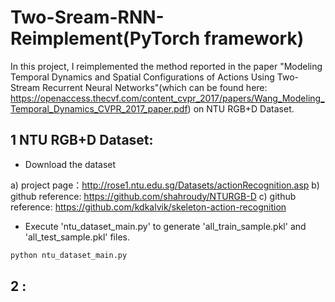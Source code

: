 # Two-Sream-RNN-Reimplement(PyTorch framework)
In this project, I reimplemented the method reported in the paper "Modeling Temporal Dynamics and Spatial Configurations of Actions Using Two-Stream Recurrent Neural Networks"(which can be found here: https://openaccess.thecvf.com/content_cvpr_2017/papers/Wang_Modeling_Temporal_Dynamics_CVPR_2017_paper.pdf) on NTU RGB+D Dataset.
## 1 NTU RGB+D Dataset: 
- Download the dataset

a) project page：http://rose1.ntu.edu.sg/Datasets/actionRecognition.asp
b) github reference: https://github.com/shahroudy/NTURGB-D
c) github reference: https://github.com/kdkalvik/skeleton-action-recognition  
- Execute 'ntu_dataset_main.py' to generate 'all_train_sample.pkl' and 'all_test_sample.pkl' files.
```python
python ntu_dataset_main.py
```
## 2 :
